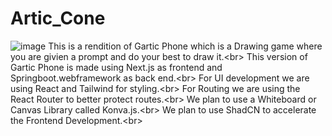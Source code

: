 # Artic_Cone
![image](https://github.com/user-attachments/assets/6fa22666-2679-469d-8e76-45d3de116ff4)
This is a rendition of Gartic Phone which is a Drawing game where you are givien a prompt and do your best to draw it.<br\>
This version of Gartic Phone is made using Next.js as frontend and Springboot.webframework as back end.<br\>
For UI development we are using React and Tailwind for styling.<br\>
For Routing we are using the React Router to better protect routes.<br\>
We plan to use a Whiteboard or Canvas Library called Konva.js.<br\>
We plan to use ShadCN to accelerate the Frontend Development.<br\>

